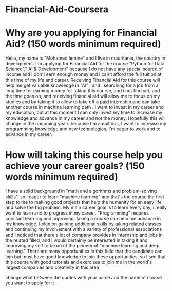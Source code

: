 # Financial-Aid-Coursera

<h1>Why are you applying for Financial Aid? (150 words minimum required)</h1>

<p>Hello, my name is "Mohamed lemine" and I live in mauritania, the country in development. I'm applying for Financial Aid for the course "Python for Data Science"," AI & Development" because I do not have any special source of income and I don't earn enough money and I can't afford the full tuition at this time of my life and career. Receiving Financial Aid for this course will help me get valuable knowledge in "AI" , and i searching for a job from a long time for earning money for taking this course, and i not find yet, and the time goes on, and receiving financial aid will allow me to focus on my studies and by taking it to allow to take off a paid internship and can take another course in machine learning path . I want to invest in my career and my education, but at this moment I can only invest my time to increase my knowledge and advance in my career and not the money. Hopefully this will change in the upcoming years because I'm ambitious, I want to increase my programming knowledge and new technologies, I'm eager to work and to advance in my career.</p>

<h1>How will taking this course help you achieve your career goals? (150 words minimum required)</h1>

<p>I have a solid background in "math and algorithms and problem-solving skills", so i eager to learn "machine learning" and that's the course the first step to me to making good projects that help the humanity for an easy life and solve the big problem. My main career goal is to learn every day, i really want to learn and to progress in my career. "Programming" requires constant learning and improving, taking a course can help me advance in my knowledge. I plan on gaining additional skills by taking related classes and continuing my involvement with a variety of professional associations and I noticed that there a lot of company provides in internship and jobs in the related filled, and I would certainly be interested in taking it and improving my self to be on of the pioneer of "machine learning and deep learning." There are many opportunities in this field that the candidate can join but must have good knowledge to join these opportunities, so I see that this course with good tutorials and exercises to join me in the world's largest companies and creativity in this area</p>

<p>change what between the quotes with your name and the name of course you want to apply for it </p>

